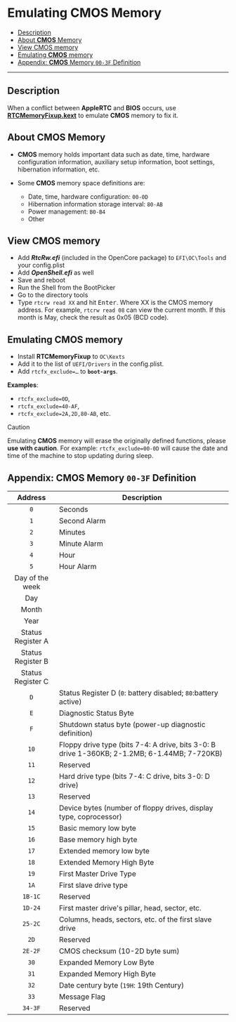 # Emulating CMOS Memory

- [Description](#description)
- [About **CMOS** Memory](#about-cmos-memory)
- [View CMOS memory](#view-cmos-memory)
- [Emulating **CMOS** memory](#emulating-cmos-memory-1)
- [Appendix: **CMOS** Memory `00-3F` Definition](#appendix-cmos-memory-00-3f-definition)

---

## Description

When a conflict between **AppleRTC** and **BIOS** occurs, use [**RTCMemoryFixup.kext**](https://github.com/acidanthera/RTCMemoryFixup) to emulate **CMOS** memory to fix it.

## About **CMOS** Memory

- **CMOS** memory holds important data such as date, time, hardware configuration information, auxiliary setup information, boot settings, hibernation information, etc.

- Some **CMOS** memory space definitions are:
  - Date, time, hardware configuration: `00-0D` 
  - Hibernation information storage interval: `80-AB` 
  - Power management: `B0-B4` 
  - Other

## View CMOS memory

- Add ***RtcRw.efi*** (included in the OpenCore package) to `EFI\OC\Tools` and your config.plist 
- Add ***OpenShell.efi*** as well
- Save and reboot
- Run the Shell from the BootPicker
- Go to the directory tools
- Type `rtcrw read XX` and hit <kbd>Enter</kbd>. Where XX is the CMOS memory address. For example, `rtcrw read 08` can view the current month. If this month is May, check the result as 0x05 (BCD code).

## Emulating **CMOS** memory

- Install **RTCMemoryFixup** to `OC\Kexts` 
- Add it to the list of `UEFI/Drivers` in the config.plist.
- Add `rtcfx_exclude=…` to **`boot-args`**.

**Examples**: 

- `rtcfx_exclude=0D`, 
- `rtcfx_exclude=40-AF`, 
- `rtcfx_exclude=2A,2D,80-AB`, etc.

> [!CAUTION]
>
> Emulating **CMOS** memory will erase the originally defined functions, please **use with caution**. For example: `rtcfx_exclude=00-0D` will cause the date and time of the machine to stop updating during sleep.

## Appendix: **CMOS** Memory `00-3F` Definition

| Address | Description |
| :-----: |------------ |
| `0` | Seconds |
| `1` | Second Alarm |
| `2` | Minutes |
| `3` | Minute Alarm
| `4` | Hour
| `5` | Hour Alarm
| Day of the week
| Day
| Month
| Year
| Status Register A
| Status Register B
| Status Register C
| `D` | Status Register D (`0`: battery disabled; `80`:battery active) |
| `E` | Diagnostic Status Byte |
| `F` | Shutdown status byte (power-up diagnostic definition) |
| `10` | Floppy drive type (bits 7-4: A drive, bits 3-0: B drive 1-360KB; 2-1.2MB; 6-1.44MB; 7-720KB) |
| `11` | Reserved |
| `12` | Hard drive type (bits 7-4: C drive, bits 3-0: D drive) | `12` | Hard drive type (bits 7-4: C drive, bits 3-0: D drive)
| `13` | Reserved
| `14` | Device bytes (number of floppy drives, display type, coprocessor) |
| `15` | Basic memory low byte |
| `16` | Base memory high byte |
| `17` | Extended memory low byte |
| `18` | Extended Memory High Byte
| `19` | First Master Drive Type
| `1A` | First slave drive type |
| `1B-1C` | Reserved
| `1D-24` | First master drive's pillar, head, sector, etc. |
| `25-2C` | Columns, heads, sectors, etc. of the first slave drive
| `2D` | Reserved
| `2E-2F` | CMOS checksum (10-2D byte sum) |
| `30` | Expanded Memory Low Byte |
| `31` | Expanded Memory High Byte |
| `32` | Date century byte (`19H`: 19th Century) |
| `33` | Message Flag |
| `34-3F` | Reserved |
